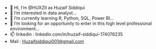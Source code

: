 - 👋 Hi, I’m @HUXZII as Huzaif Siddiqui
- 👀 I’m interested in data analyst...
- 🌱 I’m currently learning R, Python, SQL, Power BI...
- 💞️ I’m looking for an opportunity to enter in this high level professional environment...
- 📫 linkedin : linkedin.com/in/huzaif-siddiqui-174076235
- Mail : Huzaifsiddiqui001@gmail.com

<!---
HUXZII/HUXZII is a ✨ special ✨ repository because its `README.md` (this file) appears on your GitHub profile.
You can click the Preview link to take a look at your changes.
--->
